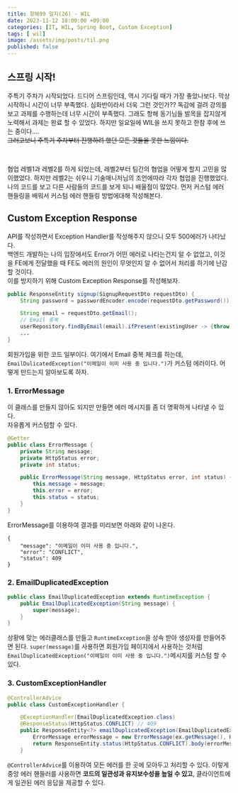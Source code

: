 ```yaml
---
title: 항해99 일지(26) - WIL
date: 2023-11-12 18:00:00 +09:00
categories: [IT, WIL, Spring Boot, Custom Exception]
tags: [ wil]
image: /assets/img/posts/til.png
published: false
---
```


## 스프링 시작!
주특기 주차가 시작되었다. 드디어 스프링인데, 역시 기다릴 때가 가장 좋았나보다. 막상 시작하니 시간이 너무 부족했다. 심화반이라서 더욱 그런 것인가?? 독감에 걸려 강의를 보고 과제를 수행하는데 너무 시간이 부족했다. 그래도 항해 동기님들 발목을 잡지않게 노력해서 과제는 완료 할 수 있었다. 하지만 일요일에 WIL을 쓰지 못하고 한참 후에 쓰는 중이다....    
~~그러고보니 주특기 주차부터 진행하려 했던 모든 것들을 못한 느낌이다.~~

<br>

협업 레벨1과 레벨2를 하게 되었는데, 레벨2부터 팀간의 협업을 어떻게 할지 고민을 많이했었다. 하지만 레벨2는 쉬우니 기술매니저님의 조언에따라 각자 협업을 진행했었다. 
나의 코드를 보고 다른 사람들의 코드를 보게 되니 배울점이 많았다. 먼저 커스텀 에러 핸들링을 배워서 커스텀 에러 핸들링 방법에대해 작성해본다.

## Custom Exception Response
API를 작성하면서 Exception Handler를 작성해주지 않으니 모두 500에러가 나타났다.    
백엔드 개발하는 나의 입장에서도 Error가 어떤 에러로 나타는건지 알 수 없었고, 이것을 FE에게 전달했을 때 FE도 에러의 원인이 무엇인지 알 수 없어서 처리를 하기에 난감할 것이다.    
이를 방지하기 위해 Custom Exception Response를 작성해보자.

```java
public ResponseEntity signup(SignupRequestDto requestDto) {
	String password = passwordEncoder.encode(requestDto.getPassword());

	String email = requestDto.getEmail();
	// Email 중복
	userRepository.findByEmail(email).ifPresent(existingUser -> {throw new EmailDuplicatedException("이메일이 이미 사용 중 입니다.");});
	...
}
```
회원가입을 위한 코드 일부이다. 여기에서 Email 중복 체크를 하는데, `EmailDulicatedException("이메일이 이미 사용 중 입니다.")`가 커스텀 에러이다.
어떻게 만드는지 알아보도록 하자.

### 1. ErrorMessage 
이 클래스를 만들지 않아도 되지만 만들면 에러 메시지를 좀 더 명확하게 나타낼 수 있다.    
자유롭게 커스텀할 수 있다.
```java
@Getter
public class ErrorMessage {
    private String message;
    private HttpStatus error;
    private int status;

    public ErrorMessage(String message, HttpStatus error, int status) {
        this.message = message;
        this.error = error;
        this.status = status;
    }
}
```

ErrorMessage를 이용하여 결과를 미리보면 아래와 같이 나온다.
```
{
    "message": "이메일이 이미 사용 중 입니다.",
    "error": "CONFLICT",
    "status": 409
}
```

### 2. EmailDuplicatedException

```java
public class EmailDuplicatedException extends RuntimeException {
    public EmailDuplicatedException(String message) {
        super(message);
    }
}
```
상황에 맞는 에러클래스를 만들고 `RuntimeException`을 상속 받아 생성자를 만들어주면 된다. `super(message)`를 사용하면 회원가입 페이지에서 사용하는 것처럼 `EmailDuplicatedException("이메일이 이미 사용 중 입니다.")`메시지를 커스텀 할 수 있다.

### 3. CustomExceptionHandler

```java
@ControllerAdvice
public class CustomExceptionHandler {

    @ExceptionHandler(EmailDuplicatedException.class)
    @ResponseStatus(HttpStatus.CONFLICT) // 409
    public ResponseEntity<?> emailDuplicatedException(EmailDuplicatedException ex) {
        ErrorMessage errorMessage = new ErrorMessage(ex.getMessage(), HttpStatus.CONFLICT, HttpStatus.CONFLICT.value());
        return ResponseEntity.status(HttpStatus.CONFLICT).body(errorMessage);
    }
```
`@ControllerAdvice`를 이용하여 모든 에러를 한 곳에 모아두고 처리할 수 있다. 이렇게 중앙 에러 핸들러를 사용하면 **코드의 일관성과 유지보수성을 높일 수 있고**, 클라이언트에게 일관된 에러 응답을 제공할 수 있다.
